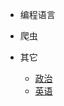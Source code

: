 * 编程语言
    <!-- * [C](/编程语言/C/)
    * [Java](/编程语言/Java/)
    * [Python](/编程语言/Python/)
    * [Golang](/编程语言/Python/Golang/)
    * [JavaScript](/编程语言/JavaScript/README.md) -->
    
* 爬虫
    <!-- * [JS逆向](/爬虫/JS逆向/)
    * [安卓逆向](/爬虫/安卓逆向/)
    * [框架|代理](/爬虫/框架|代理/)
    * [自动化|群控](/爬虫/自动化|群控/) -->

* 其它
    * [政治](/政治/四个全面战略布局.md)
    * [英语](/英语/2022-12-14.md)
    <!-- * [工具]()
    * [番剧]() -->